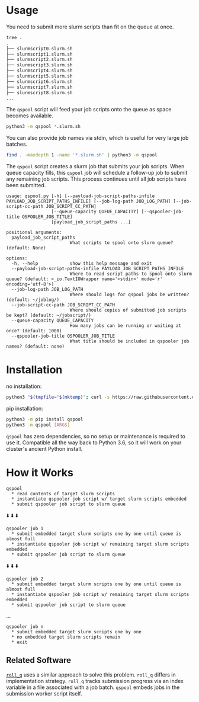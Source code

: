 # Usage

You need to submit more slurm scripts than fit on the queue at once.
```bash
tree .
.
├── slurmscript0.slurm.sh
├── slurmscript1.slurm.sh
├── slurmscript2.slurm.sh
├── slurmscript3.slurm.sh
├── slurmscript4.slurm.sh
├── slurmscript5.slurm.sh
├── slurmscript6.slurm.sh
├── slurmscript7.slurm.sh
├── slurmscript8.slurm.sh
...
```

The `qspool` script will feed your job scripts onto the queue as space becomes available.
```bash
python3 -m qspool *.slurm.sh
```

You can also provide job names via stdin, which is useful for very large job batches.
```bash
find . -maxdepth 1 -name '*.slurm.sh' | python3 -m qspool
```

The `qspool` script creates a slurm job that submits your job scripts.
When queue capacity fills, this `qspool` job will schedule a follow-up job to submit any remaining job scripts.
This process continues until all job scripts have been submitted.

```
usage: qspool.py [-h] [--payload-job-script-paths-infile PAYLOAD_JOB_SCRIPT_PATHS_INFILE] [--job-log-path JOB_LOG_PATH] [--job-script-cc-path JOB_SCRIPT_CC_PATH]
                 [--queue-capacity QUEUE_CAPACITY] [--qspooler-job-title QSPOOLER_JOB_TITLE]
                 [payload_job_script_paths ...]

positional arguments:
  payload_job_script_paths
                        What scripts to spool onto slurm queue? (default: None)

options:
  -h, --help            show this help message and exit
  --payload-job-script-paths-infile PAYLOAD_JOB_SCRIPT_PATHS_INFILE
                        Where to read script paths to spool onto slurm queue? (default: <_io.TextIOWrapper name='<stdin>' mode='r' encoding='utf-8'>)
  --job-log-path JOB_LOG_PATH
                        Where should logs for qspool jobs be written? (default: ~/joblog/)
  --job-script-cc-path JOB_SCRIPT_CC_PATH
                        Where should copies of submitted job scripts be kept? (default: ~/jobscript/)
  --queue-capacity QUEUE_CAPACITY
                        How many jobs can be running or waiting at once? (default: 1000)
  --qspooler-job-title QSPOOLER_JOB_TITLE
                        What title should be included in qspooler job names? (default: none)
```

# Installation

no installation:
```bash
python3 "$(tmpfile="$(mktemp)"; curl -s https://raw.githubusercontent.com/mmore500/qspool/v0.5.0/qspool.py > "${tmpfile}"; echo "${tmpfile}")" [ARGS]
```

pip installation:
```bash
python3 -m pip install qspool
python3 -m qspool [ARGS]
```

`qspool` has zero dependencies, so no setup or maintenance is required to use it.
Compatible all the way back to Python 3.6, so it will work on your cluster's ancient Python install.

# How it Works

```
qspool
  * read contents of target slurm scripts
  * instantiate qspooler job script w/ target slurm scripts embedded
  * submit qspooler job script to slurm queue
```

⬇️ ⬇️ ⬇️

```
qspooler job 1
  * submit embedded target slurm scripts one by one until queue is almost full
  * instantiate qspooler job script w/ remaining target slurm scripts embedded
  * submit qspooler job script to slurm queue
```

⬇️ ⬇️ ⬇️

```
qspooler job 2
  * submit embedded target slurm scripts one by one until queue is almost full
  * instantiate qspooler job script w/ remaining target slurm scripts embedded
  * submit qspooler job script to slurm queue
```

...

```
qspooler job n
  * submit embedded target slurm scripts one by one
  * no embedded target slurm scripts remain
  * exit
```

## Related Software

[`roll_q`](https://github.com/FergusonAJ/roll_q) uses a similar approach to solve this problem.
`roll_q` differs in implementation strategy.
`roll_q` tracks submission progress via an index variable in a file associated with a job batch.
`qspool` embeds jobs in the submission worker script itself.
